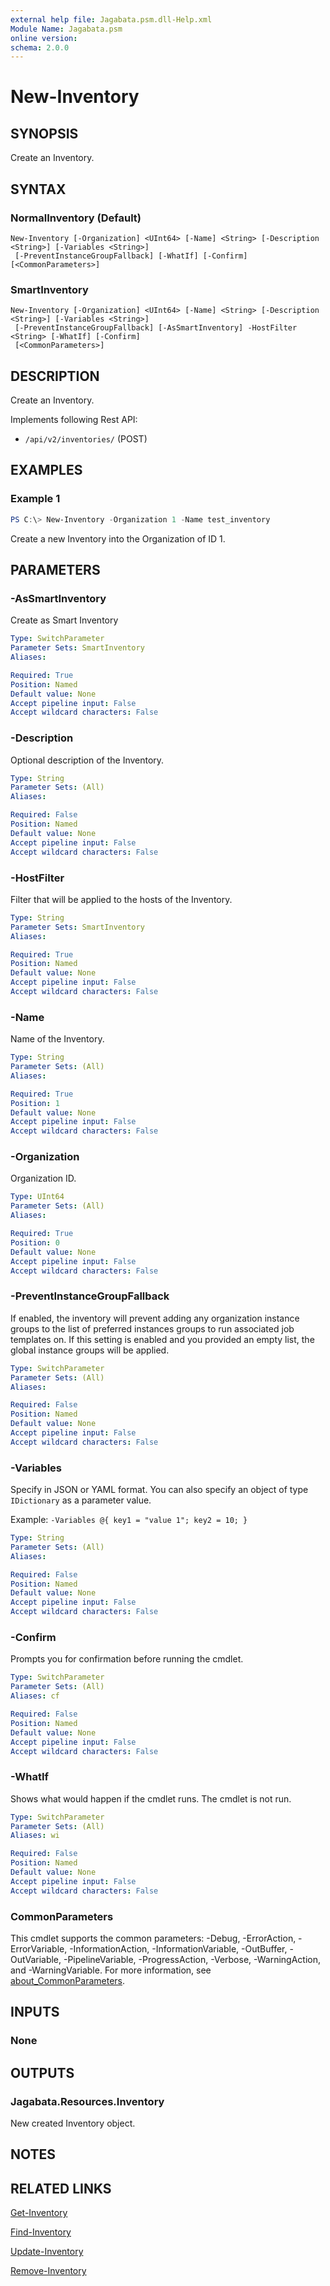 ```yaml
---
external help file: Jagabata.psm.dll-Help.xml
Module Name: Jagabata.psm
online version:
schema: 2.0.0
---
```


# New-Inventory

## SYNOPSIS
Create an Inventory.

## SYNTAX

### NormalInventory (Default)
```
New-Inventory [-Organization] <UInt64> [-Name] <String> [-Description <String>] [-Variables <String>]
 [-PreventInstanceGroupFallback] [-WhatIf] [-Confirm] [<CommonParameters>]
```

### SmartInventory
```
New-Inventory [-Organization] <UInt64> [-Name] <String> [-Description <String>] [-Variables <String>]
 [-PreventInstanceGroupFallback] [-AsSmartInventory] -HostFilter <String> [-WhatIf] [-Confirm]
 [<CommonParameters>]
```

## DESCRIPTION
Create an Inventory.

Implements following Rest API:  
- `/api/v2/inventories/` (POST)

## EXAMPLES

### Example 1
```powershell
PS C:\> New-Inventory -Organization 1 -Name test_inventory
```

Create a new Inventory into the Organization of ID 1.

## PARAMETERS

### -AsSmartInventory
Create as Smart Inventory

```yaml
Type: SwitchParameter
Parameter Sets: SmartInventory
Aliases:

Required: True
Position: Named
Default value: None
Accept pipeline input: False
Accept wildcard characters: False
```

### -Description
Optional description of the Inventory.

```yaml
Type: String
Parameter Sets: (All)
Aliases:

Required: False
Position: Named
Default value: None
Accept pipeline input: False
Accept wildcard characters: False
```

### -HostFilter
Filter that will be applied to the hosts of the Inventory.

```yaml
Type: String
Parameter Sets: SmartInventory
Aliases:

Required: True
Position: Named
Default value: None
Accept pipeline input: False
Accept wildcard characters: False
```

### -Name
Name of the Inventory.

```yaml
Type: String
Parameter Sets: (All)
Aliases:

Required: True
Position: 1
Default value: None
Accept pipeline input: False
Accept wildcard characters: False
```

### -Organization
Organization ID.

```yaml
Type: UInt64
Parameter Sets: (All)
Aliases:

Required: True
Position: 0
Default value: None
Accept pipeline input: False
Accept wildcard characters: False
```

### -PreventInstanceGroupFallback
If enabled, the inventory will prevent adding any organization instance groups to the list of preferred instances groups to run associated job templates on.
If this setting is enabled and you provided an empty list, the global instance groups will be applied.

```yaml
Type: SwitchParameter
Parameter Sets: (All)
Aliases:

Required: False
Position: Named
Default value: None
Accept pipeline input: False
Accept wildcard characters: False
```

### -Variables
Specify in JSON or YAML format.
You can also specify an object of type `IDictionary` as a parameter value.

Example: `-Variables @{ key1 = "value 1"; key2 = 10; }`

```yaml
Type: String
Parameter Sets: (All)
Aliases:

Required: False
Position: Named
Default value: None
Accept pipeline input: False
Accept wildcard characters: False
```

### -Confirm
Prompts you for confirmation before running the cmdlet.

```yaml
Type: SwitchParameter
Parameter Sets: (All)
Aliases: cf

Required: False
Position: Named
Default value: None
Accept pipeline input: False
Accept wildcard characters: False
```

### -WhatIf
Shows what would happen if the cmdlet runs.
The cmdlet is not run.

```yaml
Type: SwitchParameter
Parameter Sets: (All)
Aliases: wi

Required: False
Position: Named
Default value: None
Accept pipeline input: False
Accept wildcard characters: False
```

### CommonParameters
This cmdlet supports the common parameters: -Debug, -ErrorAction, -ErrorVariable, -InformationAction, -InformationVariable, -OutBuffer, -OutVariable, -PipelineVariable, -ProgressAction, -Verbose, -WarningAction, and -WarningVariable. For more information, see [about_CommonParameters](http://go.microsoft.com/fwlink/?LinkID=113216).

## INPUTS

### None
## OUTPUTS

### Jagabata.Resources.Inventory
New created Inventory object.

## NOTES

## RELATED LINKS

[Get-Inventory](Get-Inventory.md)

[Find-Inventory](Find-Inventory.md)

[Update-Inventory](Update-Inventory.md)

[Remove-Inventory](Remove-Inventory.md)
